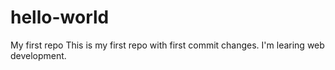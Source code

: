 # hello-world
My first repo
This is my first repo with first commit changes.
I'm learing web development.
